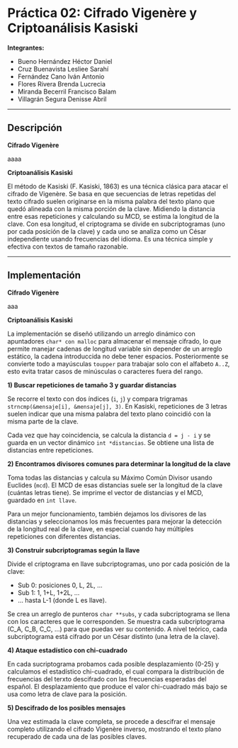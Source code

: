 # Práctica 02: Cifrado Vigenère y Criptoanálisis Kasiski

**Integrantes:**  
- Bueno Hernández Héctor Daniel  
- Cruz Buenavista Lesliee Sarahí  
- Fernández Cano Iván Antonio  
- Flores Rivera Brenda Lucrecia  
- Miranda Becerril Francisco Balam  
- Villagrán Segura Denisse Abril  

---

## Descripción

**Cifrado Vigenère**

aaaa

**Criptoanálisis Kasiski**

El método de Kasiski (F. Kasiski, 1863) es una técnica clásica para atacar el cifrado de Vigenère. Se basa en que secuencias 
de letras repetidas del texto cifrado suelen originarse en la misma palabra del texto plano que quedó alineada con la misma 
porción de la clave. Midiendo la distancia entre esas repeticiones y calculando su MCD, se estima la longitud de la clave. 
Con esa longitud, el criptograma se divide en subcriptogramas (uno por cada posición de la clave) y cada uno se analiza como 
un César independiente usando frecuencias del idioma. Es una técnica simple y efectiva con textos de tamaño razonable.

---

## Implementación

**Cifrado Vigenère**

aaa

**Criptoanálisis Kasiski**

La implementación se diseñó utilizando un arreglo dinámico con apuntadores `char* con malloc` para almacenar el mensaje
cifrado, lo que permite manejar cadenas de longitud variable sin depender de un arreglo estático, la cadena introduccida no 
debe tener espacios. Posteriormente se convierte todo a mayúsculas `toupper` para trabajar solo con el alfabeto `A..Z`, esto 
evita tratar casos de minúsculas o caracteres fuera del rango.

**1) Buscar repeticiones de tamaño 3 y guardar distancias**

Se recorre el texto con dos índices (`i`, `j`) y compara trigramas `strncmp(&mensaje[i], &mensaje[j], 3)`. En Kasiski, 
repeticiones de 3 letras suelen indicar que una misma palabra del texto plano coincidió con la misma parte de la clave.

Cada vez que hay coincidencia, se calcula la distancia `d = j - i` y se guarda en un vector dinámico 
`int *distancias`. Se obtiene una lista de distancias entre repeticiones.

**2) Encontramos divisores comunes para determinar la longitud de la clave**

Toma todas las distancias y calcula su Máximo Común Divisor usando Euclides (`mcd`). El MCD de esas distancias suele ser la 
longitud de la clave (cuántas letras tiene). Se imprime el vector de distancias y el MCD, guardado en `int llave`.

Para un mejor funcionamiento, también dejamos los divisores de las distancias y seleccionamos los más frecuentes para mejorar la detección de la longitud real de la clave, en especial cuando hay múltiples repeticiones con diferentes distancias.

**3) Construir subcriptogramas según la llave**

Divide el criptograma en llave subcriptogramas, uno por cada posición de la clave:
- Sub 0: posiciones 0, L, 2L, ...
- Sub 1: 1, 1+L, 1+2L, ...
- … hasta L-1 (donde L es llave).

Se crea un arreglo de punteros `char **subs`, y cada subcriptograma se llena con los caracteres que le corresponden. Se
muestra cada subcriptograma (C_A, C_B, C_C, …) para que puedas ver su contenido. A nivel teórico, cada subcriptograma está 
cifrado por un César distinto (una letra de la clave).

**4) Ataque estadístico con chi-cuadrado**

En cada sucriptograma probamos cada posible desplazamiento (0-25) y calculamos el estadístico chi-cuadrado, el cual compara la distribución de frecuencias del terxto descifrado con las frecuencias esperadas del español. El desplazamiento que produce el valor chi-cuadrado más bajo se usa como letra de clave para la posición.

**5) Descifrado de los posibles mensajes**

Una vez estimada la clave completa, se procede a descifrar el mensaje completo utilizando el cifrado Vigenère inverso, mostrando el texto plano recuperado de cada una de las posibles claves.




